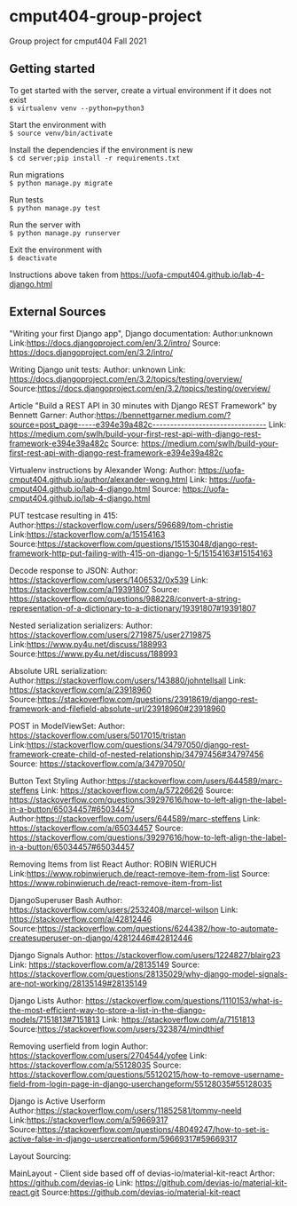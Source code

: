 # cmput404-group-project

Group project for cmput404 Fall 2021

## Getting started

To get started with the server, create a virtual environment if it does not exist<br>
`$ virtualenv venv --python=python3`

Start the environment with<br>
`$ source venv/bin/activate`

Install the dependencies if the environment is new<br>
`$ cd server;pip install -r requirements.txt`

Run migrations<br>
`$ python manage.py migrate`

Run tests<br>
`$ python manage.py test`

Run the server with<br>
`$ python manage.py runserver`

Exit the environment with<br>
`$ deactivate`

Instructions above taken from https://uofa-cmput404.github.io/lab-4-django.html

## External Sources

"Writing your first Django app", Django documentation:
Author:unknown
Link:https://docs.djangoproject.com/en/3.2/intro/
Source: https://docs.djangoproject.com/en/3.2/intro/

Writing Django unit tests:
Author: unknown
Link: https://docs.djangoproject.com/en/3.2/topics/testing/overview/
Source:https://docs.djangoproject.com/en/3.2/topics/testing/overview/

Article "Build a REST API in 30 minutes with Django REST Framework" by Bennett Garner:
Author:https://bennettgarner.medium.com/?source=post_page-----e394e39a482c--------------------------------
Link: https://medium.com/swlh/build-your-first-rest-api-with-django-rest-framework-e394e39a482c
Source: https://medium.com/swlh/build-your-first-rest-api-with-django-rest-framework-e394e39a482c

Virtualenv instructions by Alexander Wong:
Author: https://uofa-cmput404.github.io/author/alexander-wong.html
Link: https://uofa-cmput404.github.io/lab-4-django.html
Source: https://uofa-cmput404.github.io/lab-4-django.html

PUT testcase resulting in 415:
Author:https://stackoverflow.com/users/596689/tom-christie
Link:https://stackoverflow.com/a/15154163
Source:https://stackoverflow.com/questions/15153048/django-rest-framework-http-put-failing-with-415-on-django-1-5/15154163#15154163

Decode response to JSON:
Author: https://stackoverflow.com/users/1406532/0x539
Link: https://stackoverflow.com/a/19391807
Source: https://stackoverflow.com/questions/988228/convert-a-string-representation-of-a-dictionary-to-a-dictionary/19391807#19391807

Nested serialization serializers:
Author: https://stackoverflow.com/users/2719875/user2719875
Link:https://www.py4u.net/discuss/188993
Source:https://www.py4u.net/discuss/188993

Absolute URL serialization:
Author:https://stackoverflow.com/users/143880/johntellsall
Link: https://stackoverflow.com/a/23918960
Source:https://stackoverflow.com/questions/23918619/django-rest-framework-and-filefield-absolute-url/23918960#23918960


POST in ModelViewSet:
Author: https://stackoverflow.com/users/5017015/tristan
Link:https://stackoverflow.com/questions/34797050/django-rest-framework-create-child-of-nested-relationship/34797456#34797456
Source: https://stackoverflow.com/a/34797050/


Button Text Styling
Author:https://stackoverflow.com/users/644589/marc-steffens
Link: https://stackoverflow.com/a/57226626 
Source: https://stackoverflow.com/questions/39297616/how-to-left-align-the-label-in-a-button/65034457#65034457
Author:https://stackoverflow.com/users/644589/marc-steffens
Link: https://stackoverflow.com/a/65034457
Source: https://stackoverflow.com/questions/39297616/how-to-left-align-the-label-in-a-button/65034457#65034457


Removing Items from list React
Author:  ROBIN WIERUCH
Link:https://www.robinwieruch.de/react-remove-item-from-list
Source: https://www.robinwieruch.de/react-remove-item-from-list

DjangoSuperuser Bash
Author: https://stackoverflow.com/users/2532408/marcel-wilson
Link: https://stackoverflow.com/a/42812446
Source:https://stackoverflow.com/questions/6244382/how-to-automate-createsuperuser-on-django/42812446#42812446

Django Signals
Author: https://stackoverflow.com/users/1224827/blairg23
Link: https://stackoverflow.com/a/28135149
Source: https://stackoverflow.com/questions/28135029/why-django-model-signals-are-not-working/28135149#28135149

Django Lists
Author: https://stackoverflow.com/questions/1110153/what-is-the-most-efficient-way-to-store-a-list-in-the-django-models/7151813#7151813
Link: https://stackoverflow.com/a/7151813
Source:https://stackoverflow.com/users/323874/mindthief

Removing userfield from login
Author: https://stackoverflow.com/users/2704544/yofee
Link: https://stackoverflow.com/a/55128035
Source: https://stackoverflow.com/questions/55120215/how-to-remove-username-field-from-login-page-in-django-userchangeform/55128035#55128035

Django is Active Userform
Author:https://stackoverflow.com/users/11852581/tommy-neeld
Link:https://stackoverflow.com/a/59669317
Source:https://stackoverflow.com/questions/48049247/how-to-set-is-active-false-in-django-usercreationform/59669317#59669317

Layout Sourcing:

MainLayout - Client side based off of devias-io/material-kit-react
Arthor: https://github.com/devias-io
Link: https://github.com/devias-io/material-kit-react.git
Source:https://github.com/devias-io/material-kit-react

